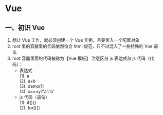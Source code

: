 # Vue

## 一、初识 Vue

1. 想让 Vue 工作，就必须创建一个 Vue 实例，且要传入一个配置对象
2. root 里的容器里的代码依然符合 html 规范，只不过混入了一些特殊的 Vue 语法
3. root 容器里面的代码被称为【Vue 模板】
   注意区分 js 表达式和 js 代码（代码）：
   - 表达式  
     (1). a  
     (2). a+b  
     (3). demo(1)  
     (4). x===y?'a':'b'
   - js 代码（语句）  
     (1). if(){}  
     (2). for(){}
